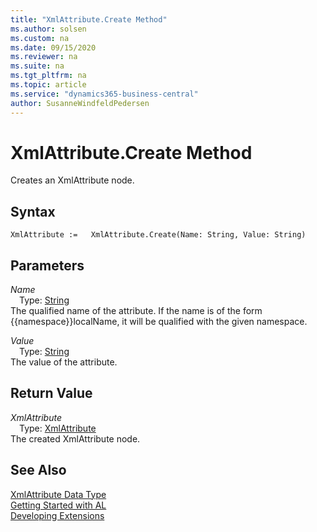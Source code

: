 ```yaml
---
title: "XmlAttribute.Create Method"
ms.author: solsen
ms.custom: na
ms.date: 09/15/2020
ms.reviewer: na
ms.suite: na
ms.tgt_pltfrm: na
ms.topic: article
ms.service: "dynamics365-business-central"
author: SusanneWindfeldPedersen
---
```

[//]: # (START>DO_NOT_EDIT)
[//]: # (IMPORTANT:Do not edit any of the content between here and the END>DO_NOT_EDIT.)
[//]: # (Any modifications should be made in the .xml files in the ModernDev repo.)
# XmlAttribute.Create Method
Creates an XmlAttribute node.


## Syntax
```
XmlAttribute :=   XmlAttribute.Create(Name: String, Value: String)
```
## Parameters
*Name*  
&emsp;Type: [String](../string/string-data-type.md)  
The qualified name of the attribute. If the name is of the form {{namespace}}localName, it will be qualified with the given namespace.
        
*Value*  
&emsp;Type: [String](../string/string-data-type.md)  
The value of the attribute.  


## Return Value
*XmlAttribute*  
&emsp;Type: [XmlAttribute](xmlattribute-data-type.md)  
The created XmlAttribute node.  


[//]: # (IMPORTANT: END>DO_NOT_EDIT)
## See Also
[XmlAttribute Data Type](xmlattribute-data-type.md)  
[Getting Started with AL](../../devenv-get-started.md)  
[Developing Extensions](../../devenv-dev-overview.md)